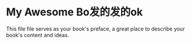 # My Awesome Bo发的发的ok

This file file serves as your book's preface, a great place to describe your book's content and ideas.

